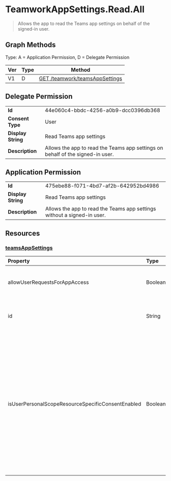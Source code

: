 # TeamworkAppSettings.Read.All

> Allows the app to read the Teams app settings on behalf of the signed-in user.
## Graph Methods

Type: A = Application Permission, D = Delegate Permission

|Ver|Type|Method|
|-------|----|------|
|V1|D|[GET /teamwork/teamsAppSettings](https://docs.microsoft.com/graph/api/teamsappsettings-get?view=graph-rest-1.0&tabs=http)|
## Delegate Permission
|||
|-|-|
|**Id**|44e060c4-bbdc-4256-a0b9-dcc0396db368|
|**Consent Type**|User|
|**Display String**|Read Teams app settings|
|**Description**|Allows the app to read the Teams app settings on behalf of the signed-in user.|
## Application Permission
|||
|-|-|
|**Id**|475ebe88-f071-4bd7-af2b-642952bd4986|
|**Display String**|Read Teams app settings|
|**Description**|Allows the app to read the Teams app settings without a signed-in user.|
## Resources
### [teamsAppSettings ](https://docs.microsoft.com/graph/api/resources/teamsappsettings?view=graph-rest-1.0&tabs=http)
|Property|Type|Description|
|:---|:---|:---|
|allowUserRequestsForAppAccess|Boolean|Indicates whether users are allowed to request access to the unavailable Teams apps.|
|id|String|Unique identifier for the **teamsAppSettings** object. Inherited from entity.|
|isUserPersonalScopeResourceSpecificConsentEnabled|Boolean|Indicates whether resource-specific consent for personal scope in Teams apps is enabled for the tenant. `True` indicates that Teams apps that are allowed in the tenant and require resource-specific permissions can be installed in the personal scope. `False` blocks the installation of any Teams app that requires resource-specific permissions in the personal scope.|
